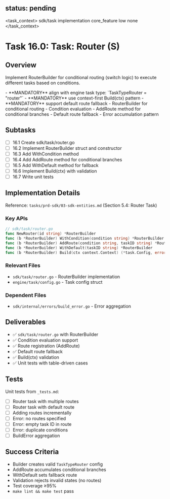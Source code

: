 ## status: pending

<task_context>
<domain>sdk/task</domain>
<type>implementation</type>
<scope>core_feature</scope>
<complexity>low</complexity>
<dependencies>none</dependencies>
</task_context>

# Task 16.0: Task: Router (S)

## Overview

Implement RouterBuilder for conditional routing (switch logic) to execute different tasks based on conditions.

<critical>
- **MANDATORY** align with engine task type: `TaskTypeRouter = "router"`
- **MANDATORY** use context-first Build(ctx) pattern
- **MANDATORY** support default route fallback
</critical>

<requirements>
- RouterBuilder for conditional routing
- Condition evaluation
- AddRoute method for conditional branches
- Default route fallback
- Error accumulation pattern
</requirements>

## Subtasks

- [ ] 16.1 Create sdk/task/router.go
- [ ] 16.2 Implement RouterBuilder struct and constructor
- [ ] 16.3 Add WithCondition method
- [ ] 16.4 Add AddRoute method for conditional branches
- [ ] 16.5 Add WithDefault method for fallback
- [ ] 16.6 Implement Build(ctx) with validation
- [ ] 16.7 Write unit tests

## Implementation Details

Reference: `tasks/prd-sdk/03-sdk-entities.md` (Section 5.4: Router Task)

### Key APIs

```go
// sdk/task/router.go
func NewRouter(id string) *RouterBuilder
func (b *RouterBuilder) WithCondition(condition string) *RouterBuilder
func (b *RouterBuilder) AddRoute(condition string, taskID string) *RouterBuilder
func (b *RouterBuilder) WithDefault(taskID string) *RouterBuilder
func (b *RouterBuilder) Build(ctx context.Context) (*task.Config, error)
```

### Relevant Files

- `sdk/task/router.go` - RouterBuilder implementation
- `engine/task/config.go` - Task config struct

### Dependent Files

- `sdk/internal/errors/build_error.go` - Error aggregation

## Deliverables

- ✅ `sdk/task/router.go` with RouterBuilder
- ✅ Condition evaluation support
- ✅ Route registration (AddRoute)
- ✅ Default route fallback
- ✅ Build(ctx) validation
- ✅ Unit tests with table-driven cases

## Tests

Unit tests from `_tests.md`:
- [ ] Router task with multiple routes
- [ ] Router task with default route
- [ ] Adding routes incrementally
- [ ] Error: no routes specified
- [ ] Error: empty task ID in route
- [ ] Error: duplicate conditions
- [ ] BuildError aggregation

## Success Criteria

- Builder creates valid `TaskTypeRouter` config
- AddRoute accumulates conditional branches
- WithDefault sets fallback route
- Validation rejects invalid states (no routes)
- Test coverage ≥95%
- `make lint && make test` pass
